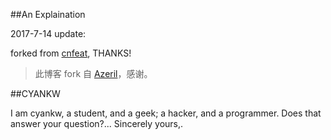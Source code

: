  ##An Explaination

2017-7-14 update:

forked from [cnfeat](http://www.ccnfeat.com), THANKS!
> 此博客 fork 自 [Azeril](http://azeril.me/)，感谢。

 ##CYANKW

I am cyankw, a student, and a geek; a hacker, and  a programmer.
Does that answer your question?... 
Sincerely yours,. 



